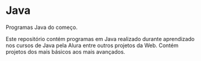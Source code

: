 # Java
Programas Java do começo.

Este repositório contém programas em Java realizado durante aprendizado nos cursos de Java pela Alura entre outros projetos da Web.
Contém projetos dos mais básicos aos mais avançados.
